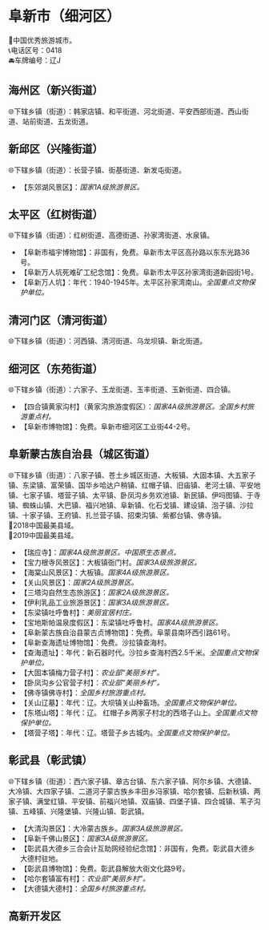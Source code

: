 # 阜新市（细河区）  
🏅中国优秀旅游城市。   
📞电话区号：0418  
🚘车牌编号：辽J  

## 海州区（新兴街道）  
🌐下辖乡镇（街道）：韩家店镇、和平街道、河北街道、平安西部街道、西山街道、站前街道、五龙街道。    

## 新邱区（兴隆街道）  
🌐下辖乡镇（街道）：长营子镇、街基街道、新发屯街道。  
  
* 【东郊湖风景区】：*国家1A级旅游景区。*  

## 太平区（红树街道）  
🌐下辖乡镇（街道）：红树街道、高德街道、孙家湾街道、水泉镇。  
  
* 【阜新市福宇博物馆】：非国有，免费。阜新市太平区高孙路以东东光路36号。   
* 【阜新万人坑死难矿工纪念馆】：免费。阜新市太平区孙家湾街道新园街1号。   
* 【阜新万人坑】：年代：1940-1945年。太平区孙家湾南山。*全国重点文物保护单位。*   
  
## 清河门区（清河街道）  
🌐下辖乡镇（街道）：河西镇、清河街道、乌龙坝镇、新北街道。  

## 细河区（东苑街道）  
🌐下辖乡镇（街道）：六家子、玉龙街道、玉丰街道、玉新街道、四合镇。    
  
* 【四合镇黄家沟村】（黄家沟旅游度假区）：*国家4A级旅游景区。全国乡村旅游重点村。*  
* 【阜新市博物馆】：免费。阜新市细河区工业街44-2号。   

## 阜新蒙古族自治县（城区街道）  
🌐下辖乡镇（街道）：八家子镇、苍土乡城区街道、大板镇、大固本镇、大五家子镇、东梁镇、富荣镇、国华乡哈达户稍镇、红帽子镇、旧庙镇、老河土镇、平安地镇、七家子镇、塔营子镇、太平镇、卧凤沟乡务欢池镇、新民镇、伊吗图镇、于寺镇、蜘蛛山镇、大巴镇、福兴地镇、阜新镇、化石戈镇、建设镇、泡子镇、沙拉镇、十家子镇、王府镇、扎兰营子镇、招束沟镇、紫都台镇、佛寺镇。    
🏅2018中国最美县域。   
🏅2019中国最美县域。   
  
* 【瑞应寺】：*国家4A级旅游景区。中国原生态景点。*  
* 【宝力根寺风景区】：大板镇衙门村。*国家3A级旅游景区。*  
* 【海棠山风景区】：大板镇。*国家4A级旅游景区。*  
* 【关山风景区】：*国家2A级旅游景区。*  
* 【三塔沟自然生态旅游区】：*国家2A级旅游景区。*  
* 【伊利乳品工业旅游景区】：*国家3A级旅游景区。*  
* 【东梁镇吐呼鲁村】：*美丽宜居村庄。*  
* 【宝地斯帕温泉度假区】：东梁镇吐呼鲁村。*国家4A级旅游景区。*  
* 【阜新蒙古族自治县蒙古贞博物馆】：免费。阜蒙县南环西引路61号。   
* 【阜新查海遗址博物馆】：免费。沙拉镇查海村。   
* 【查海遗址】：年代：新石器时代。沙拉乡查海村西2.5千米。*全国重点文物保护单位。*   
* 【大固本镇梅力营子村】：*农业部“美丽乡村”。*  
* 【卧凤沟乡公官营子村】：*农业部“美丽乡村”。*  
* 【佛寺镇佛寺村】：*全国乡村旅游重点村。*  
* 【关山辽墓】：年代：辽。大坝镇关山种畜场。*全国重点文物保护单位。*   
* 【东塔山塔】：年代：辽。  红帽子乡两家子村北的西塔子山上。*全国重点文物保护单位。*   
* 【塔营子塔】：年代：辽。塔营子乡古城内。*全国重点文物保护单位。*   

## 彰武县（彰武镇）  
🌐下辖乡镇（街道）：西六家子镇、章古台镇、东六家子镇、阿尔乡镇、大德镇、大冷镇、大四家子镇、二道河子蒙古族乡丰田乡冯家镇、哈尔套镇、后新秋镇、两家子镇、满堂红镇、平安镇、前福兴地镇、双庙镇、四堡子镇、四合城镇、苇子沟镇、五峰镇、兴隆堡镇、兴隆山镇、彰武镇。    
  
* 【大清沟景区】：大冷蒙古族乡。*国家3A级旅游景区。*  
* 【阜新千佛山景区】：*国家3A级旅游景区。*  
* 【彰武县大德乡三合会计互助网经验纪念馆】：非国有，免费。彰武县大德乡大德村驻地。   
* 【彰武县博物馆】：免费。彰武县解放大街文化路9号。   
* 【哈尔套镇富有村】：*农业部“美丽乡村”。*  
* 【大德镇大德村】：*全国乡村旅游重点村。*     

## 高新开发区  